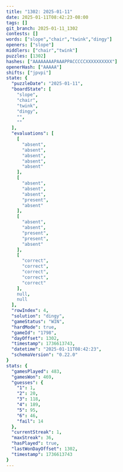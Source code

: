 ```yaml
---
title: "1302: 2025-01-11"
date: 2025-01-11T08:42:23-08:00
tags: []
git_branch: 2025-01-11_1302
contests: []
words: ["slope","chair","twink","dingy"]
openers: ["slope"]
middlers: ["chair","twink"]
puzzles: [1302]
hashes: ["AAAAAAAAPAAAPPACCCCCXXXXXXXXXX"]
openerHash: ["AAAAA"]
shifts: ["jpvpi"]
state: {
  "puzzleDate": "2025-01-11",
  "boardState": [
    "slope",
    "chair",
    "twink",
    "dingy",
    "",
    ""
  ],
  "evaluations": [
    [
      "absent",
      "absent",
      "absent",
      "absent",
      "absent"
    ],
    [
      "absent",
      "absent",
      "absent",
      "present",
      "absent"
    ],
    [
      "absent",
      "absent",
      "present",
      "present",
      "absent"
    ],
    [
      "correct",
      "correct",
      "correct",
      "correct",
      "correct"
    ],
    null,
    null
  ],
  "rowIndex": 4,
  "solution": "dingy",
  "gameStatus": "WIN",
  "hardMode": true,
  "gameId": "1798",
  "dayOffset": 1302,
  "timestamp": 1736613743,
  "datetime": "2025-01-11T08:42:23",
  "schemaVersion": "0.22.0"
}
stats: {
  "gamesPlayed": 483,
  "gamesWon": 469,
  "guesses": {
    "1": 1,
    "2": 20,
    "3": 118,
    "4": 189,
    "5": 95,
    "6": 46,
    "fail": 14
  },
  "currentStreak": 1,
  "maxStreak": 36,
  "hasPlayed": true,
  "lastWonDayOffset": 1302,
  "timestamp": 1736613743
}
---
```

<!-- more -->
